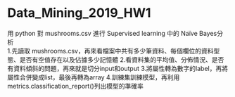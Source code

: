 # Data_Mining_2019_HW1
用 python 對 mushrooms.csv 進行 Supervised learning 中的 Naïve Bayes分析  
1.先讀取 mushrooms.csv，再來看檔案中共有多少筆資料、每個欄位的資料型態、是否有空值存在以及佔據多少記憶體 
2.看資料集的平均值、分佈情況、是否有資料傾斜的問題，再來就是切分input和output
3.將屬性轉為數字的label，再將屬性合併變成list，最後再轉為array
4.訓練集訓練模型，再利用 metrics.classification_report()列出模型的準確率
